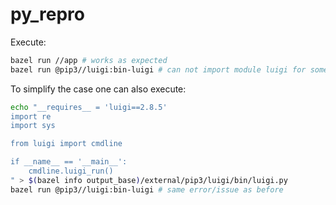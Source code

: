 # py_repro

Execute:
```sh
bazel run //app # works as expected
bazel run @pip3//luigi:bin-luigi # can not import module luigi for some reason
```

To simplify the case one can also execute:
```sh
echo "__requires__ = 'luigi==2.8.5'
import re
import sys

from luigi import cmdline

if __name__ == '__main__':
    cmdline.luigi_run()
" > $(bazel info output_base)/external/pip3/luigi/bin/luigi.py
bazel run @pip3//luigi:bin-luigi # same error/issue as before
```